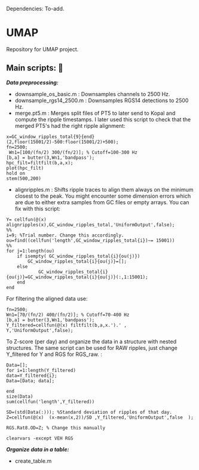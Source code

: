 Dependencies: To-add. 


# UMAP
Repository for UMAP project. 

## Main scripts: :file_folder: 

_**Data preprocessing:**_ 
  * downsample_os_basic.m : Downsamples channels to 2500 Hz.
  * downsample_rgs14_2500.m : Downsamples RGS14 detections to 2500 Hz. 
  * merge.pt5.m : Merges split files of PT5 to later send to Kopal and compute the ripple timestamps. 
I later used this script to check that the merged PT5's had the right ripple alignment:
```
x=GC_window_ripples_total{9}{end}(2,floor(15001/2)-500:floor(15001/2)+500);
fn=2500;
 Wn1=[100/(fn/2) 300/(fn/2)]; % Cutoff=100-300 Hz
[b,a] = butter(3,Wn1,'bandpass');
hpc_filt=filtfilt(b,a,x);
plot(hpc_filt)
hold on
stem(500,200)
```

  * alignripples.m : Shifts ripple traces to align them always on the minimum closest to the peak. You might encounter some dimension errors which are due to either extra samples from GC files or empty arrays. You can fix with this script:

```
Y= cellfun(@(x) alignripples(x),GC_window_ripples_total,'UniformOutput',false);
%%
i=9; %Trial number. Change this accordingly. 
ou=find((cellfun('length',GC_window_ripples_total{i})~= 15001))
%%
for j=1:length(ou)
    if isempty( GC_window_ripples_total{i}{ou(j)})
        GC_window_ripples_total{i}{ou(j)}=[];
    else
            GC_window_ripples_total{i}{ou(j)}=GC_window_ripples_total{i}{ou(j)}(:,1:15001);
    end
end
```

For filtering the aligned data use:
```
fn=2500;
Wn1=[70/(fn/2) 400/(fn/2)]; % Cutoff=70-400 Hz
[b,a] = butter(3,Wn1,'bandpass');
Y_filtered=cellfun(@(x) filtfilt(b,a,x.').' , Y,'UniformOutput',false);
```

To Z-score (per day) and organize the data in a structure with nested structures. The same script can be used for RAW ripples, just change Y_filtered for Y and RGS for RGS_raw.
:
```
Data=[];
for i=1:length(Y_filtered)
data=Y_filtered{i};
Data=[Data; data];
    
end
size(Data)
sum(cellfun('length',Y_filtered))

SD=(std(Data(:))); %Standard deviation of ripples of that day.
Z=cellfun(@(x)  (x-mean(x,2))/SD ,Y_filtered,'UniformOutput',false  );

RGS.Rat8.OD=Z; % Change this manually

clearvars -except VEH RGS
```


_**Organize data in a table:**_ 
  
  * create_table.m
 


